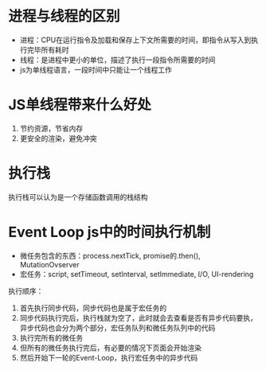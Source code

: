 # 进程与线程的区别
- 进程：CPU在运行指令及加载和保存上下文所需要的时间，即指令从写入到执行完毕所有耗时
- 线程：是进程中更小的单位，描述了执行一段指令所需要的时间 
- js为单线程语言，一段时间中只能让一个线程工作

# JS单线程带来什么好处
1. 节约资源，节省内存
2. 更安全的渲染，避免冲突

# 执行栈
执行栈可以认为是一个存储函数调用的栈结构

# Event Loop  js中的时间执行机制
- 微任务包含的东西：process.nextTick, promise的.then(), MutationOvserver
- 宏任务：script, setTimeout, setInterval, setImmediate, I/O, UI-rendering

执行顺序：
1. 首先执行同步代码，同步代码也是属于宏任务的
2. 同步代码执行完后，执行栈就为空了，此时就会去查看是否有异步代码要执，异步代码也会分为两个部分，宏任务队列和微任务队列中的代码
3. 执行完所有的微任务
4. 但所有的微任务执行完后，有必要的情况下页面会开始渲染
5. 然后开始下一轮的Event-Loop，执行宏任务中的异步代码